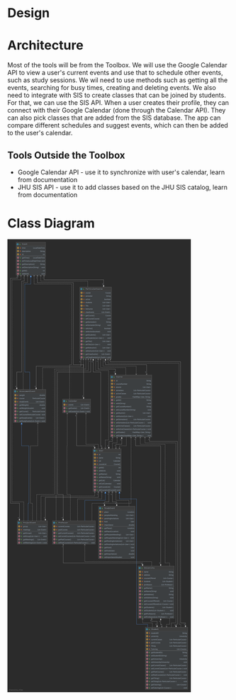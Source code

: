 # Design

# Architecture
Most of the tools will be from the Toolbox.
We will use the Google Calendar API to view a user's current events and use that to schedule other events, 
such as study sessions. We wil need to use methods such as getting all the events, searching for busy times, creating and 
deleting events. We also need to integrate with SIS to create classes that can be joined by students. For that, we can use 
the SIS API.
When a user creates their profile, they can connect with their Google Calendar (done through the Calendar API). They can 
also pick classes that are added from the SIS database. The app can compare different schedules and suggest events, which
can then be added to the user's calendar.

## Tools Outside the Toolbox
- Google Calendar API - use it to synchronize with user's calendar, learn from documentation
- JHU SIS API - use it to add classes based on the JHU SIS catalog, learn from documentation

# Class Diagram

![Class Diagram](classDiagram.png)
